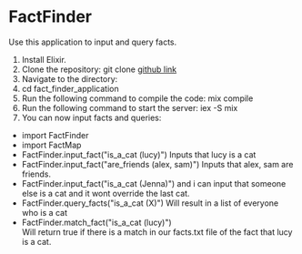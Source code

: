 # FactFinder

Use this application to input and query facts. 

1. Install Elixir.
2. Clone the repository:
git clone [github link](https://github.com/ElisaTurner/FactFinder)
3. Navigate to the directory:
4. cd fact_finder_application
5. Run the following command to compile the code:
 mix compile
6. Run the following command to start the server:
iex -S mix
7. You can now input facts and queries:
- import FactFinder
- import FactMap
- FactFinder.input_fact("is_a_cat (lucy)")
    Inputs that lucy is a cat 
- FactFinder.input_fact("are_friends (alex, sam)")
    Inputs that alex, sam are friends. 
- FactFinder.input_fact("is_a_cat (Jenna)")
 and i can input that someone else is a cat and it wont override the last cat. 
- FactFinder.query_facts("is_a_cat (X)")
    Will result in a list of everyone who is a cat
- FactFinder.match_fact("is_a_cat (lucy)")    
    Will return true if there is a match in our facts.txt file of the fact that lucy is a cat. 

 


 
